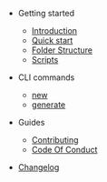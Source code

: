 - Getting started

  - [Introduction](/pages/introduction "Regauge | Introduction")
  - [Quick start](/pages/quick-start "Regauge | Quick Start")
  - [Folder Structure](/pages/folder-structure "Regauge | Folder Structure")
  - [Scripts](/pages/scripts "Regauge | NPM Scripts")

- CLI commands

  - [new](/pages/cli-command-new "Regauge | CLI new")
  - [generate](/pages/cli-command-generate "Regauge | CLI generate")

- Guides
  - [Contributing](/pages/contributing "Regauge | Contributing")
  - [Code Of Conduct](/pages/code_of_conduct "Regauge | COC")

- [Changelog](changelog)
